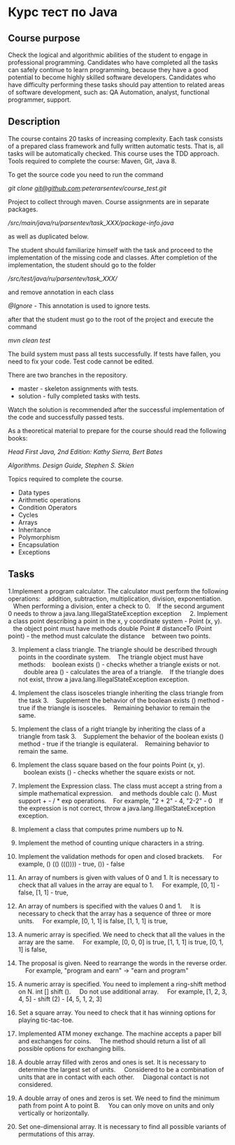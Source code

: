# Курс тест по Java

Course purpose
----------

Check the logical and algorithmic abilities of the student to engage in professional programming.
Candidates who have completed all the tasks can safely continue to learn programming,
because they have a good potential to become highly skilled software developers.
Candidates who have difficulty performing these tasks should pay attention
to related areas of software development, such as: QA Automation, analyst, functional programmer, support.

Description
--------

The course contains 20 tasks of increasing complexity. Each task consists of a prepared class framework and
fully written automatic tests. That is, all tasks will be automatically checked.
This course uses the TDD approach. Tools required to complete the course: Maven, Git, Java 8.

To get the source code you need to run the command

*git clone git@github.com:peterarsentev/course_test.git*

Project to collect through maven. Course assignments are in separate packages.

*/src/main/java/ru/parsentev/task_XXX/package-info.java*

as well as duplicated below.

The student should familiarize himself with the task and proceed to the implementation of the missing code and classes.
After completion of the implementation, the student should go to the folder

*/src/test/java/ru/parsentev/task_XXX/*

and remove annotation in each class

*@Ignore* - This annotation is used to ignore tests.

after that the student must go to the root of the project and execute the command

*mvn clean test*

The build system must pass all tests successfully. If tests have fallen, you need to fix your code.
Test code cannot be edited.

There are two branches in the repository.

- master - skeleton assignments with tests.
- solution - fully completed tasks with tests.

Watch the solution is recommended after the successful implementation of the code and successfully passed tests.

As a theoretical material to prepare for the course should read the following books:

*Head First Java, 2nd Edition: Kathy Sierra, Bert Bates*

*Algorithms. Design Guide, Stephen S. Skien*

Topics required to complete the course.

- Data types
- Arithmetic operations
- Condition Operators
- Cycles
- Arrays
- Inheritance
- Polymorphism
- Encapsulation
- Exceptions

Tasks
-------

1.Implement a program calculator. The calculator must perform the following operations:
   addition, subtraction, multiplication, division, exponentiation.
   When performing a division, enter a check to 0.
   If the second argument 0 needs to throw a java.lang.IllegalStateException exception
   
2. Implement a class point describing a point in the x, y coordinate system - Point (x, y).
   the object point must have methods double Point # distanceTo (Point point) - the method must calculate the distance
   between two points.

3. Implement a class triangle. The triangle should be described through points in the coordinate system.
   The triangle object must have methods:
   boolean exists () - checks whether a triangle exists or not.
   double area () - calculates the area of ​​a triangle.
   If the triangle does not exist, throw a java.lang.IllegalStateException exception.
   
4. Implement the class isosceles triangle inheriting the class triangle from the task 3.
   Supplement the behavior of the boolean exists () method - true if the triangle is isosceles.
   Remaining behavior to remain the same.

5. Implement the class of a right triangle by inheriting the class of a triangle from task 3.
   Supplement the behavior of the boolean exists () method - true if the triangle is equilateral.
   Remaining behavior to remain the same.

6. Implement the class square based on the four points Point (x, y).
   boolean exists () - checks whether the square exists or not.

7. Implement the Expression class. The class must accept a string from a simple mathematical expression.
   and methods double calc (). Must support + - / * exp operations.
   For example, "2 + 2" - 4, "2-2" - 0
   If the expression is not correct, throw a java.lang.IllegalStateException exception.

8. Implement a class that computes prime numbers up to N.

9. Implement the method of counting unique characters in a string.

10. Implement the validation methods for open and closed brackets.
    For example, () (() ((()))) - true, ()) - false
 
11. An array of numbers is given with values ​​of 0 and 1. It is necessary to check that all values ​​in the array are equal to 1.
    For example, [0, 1] - false, [1, 1] - true,

12. An array of numbers is specified with the values ​​0 and 1.
    It is necessary to check that the array has a sequence of three or more units.
    For example, [0, 1, 1] is false, [1, 1, 1] is true,

13. A numeric array is specified. We need to check that all the values ​​in the array are the same.
    For example, [0, 0, 0] is true, [1, 1, 1] is true, [0, 1, 1] is false,

14. The proposal is given. Need to rearrange the words in the reverse order.
    For example, "program and earn" -> "earn and program"

15. A numeric array is specified. You need to implement a ring-shift method on N. int [] shift ().
    Do not use additional array.
    For example, [1, 2, 3, 4, 5] - shift (2) - [4, 5, 1, 2, 3]

16. Set a square array. You need to check that it has winning options for playing tic-tac-toe.

17. Implemented ATM money exchange. The machine accepts a paper bill and exchanges for coins.
    The method should return a list of all possible options for exchanging bills.

18. A double array filled with zeros and ones is set. It is necessary to determine the largest set of units.
    Considered to be a combination of units that are in contact with each other.
    Diagonal contact is not considered.

19. A double array of ones and zeros is set. We need to find the minimum path from point A to point B.
    You can only move on units and only vertically or horizontally.

20. Set one-dimensional array. It is necessary to find all possible variants of permutations of this array.
